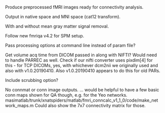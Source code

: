 Produce preprocessed fMRI images ready for connectivity analysis.

Output in native space and MNI space (cat12 transform).

With and without mean gray matter signal removal.

Follow new fmriqa v4.2 for SPM setup.

Pass processing options at command line instead of param file?

Get volume acq time from DICOM passed in along with NIFTI? Would need to handle PARREC as well. Check if our nifti converter uses pixdim[4] for this - for TCP DICOMs, yes, with whichever dcm2nii we originally used and also with v1.0.20190410. Also v1.0.20190410 appears to do this for old PARs.

Include scrubbing option?

No connmat or conn image outputs. ... would be helpful to have a few basic conn maps shown for QA though, e.g. for the Yeo networks. masimatlab/trunk/xnatspiders/matlab/fmri_conncalc_v1_1_0/code/make_network_maps.m
Could also show the 7x7 connectivity matrix for those.
